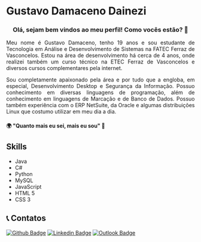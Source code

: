 # Gustavo Damaceno Dainezi
<h3 align="center">Olá, sejam bem vindos ao meu perfil! Como vocês estão? 👋</h3>
<p align="justify">Meu nome é Gustavo Damaceno, tenho 19 anos e sou estudante de Tecnologia em Análise e Desenvolvimento de Sistemas na FATEC Ferraz de Vasconcelos. Estou na área de desenvolvimento há cerca de 4 anos, onde realizei também um curso técnico na ETEC Ferraz de Vasconcelos e diversos cursos complementares pela internet.</p>

<p align="justify">Sou completamente apaixonado pela área e por tudo que a engloba, em especial, Desenvolvimento Desktop e Segurança da Informação. Possuo conhecimento em diversas linguagens de programação, além de conhecimento em linguagens de Marcação e de Banco de Dados. Possuo também experiência com o ERP NetSuite, da Oracle e algumas distribuições Linux que costumo utilizar em meu dia a dia.</p>

#### 🌍 "Quanto mais eu sei, mais eu sou" 🧠

## Skills
* Java
* C#
* Python
* MySQL
* JavaScript
* HTML 5
* CSS 3
## 
## 📞 Contatos
[![Github Badge](https://img.shields.io/badge/-Github-000?style=flat-square&logo=Github&logoColor=white&link=https://github.com/gustavoddainezi)](https://github.com/gustavoddainezi)
[![Linkedin Badge](https://img.shields.io/badge/-LinkedIn-blue?style=flat-square&logo=Linkedin&logoColor=white&link=https://www.linkedin.com/in/gustavo-damaceno/)](https://www.linkedin.com/in/gustavo-damaceno/)
[![Outlook Badge](https://img.shields.io/badge/gustavo.dainezi@fatec.sp.gov.br-black?style=flat&logo=microsoft-outlook&logoColor=white&link=mailto:gustavo.dainezi@fatec.sp.gov.br)](mailto:gustavo.dainezi@fatec.sp.gov.br)
